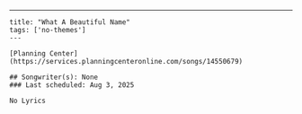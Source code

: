 ---
    title: "What A Beautiful Name"
    tags: ['no-themes']
    ---

    [Planning Center](https://services.planningcenteronline.com/songs/14550679)

    ## Songwriter(s): None
    ### Last scheduled: Aug 3, 2025          

    No Lyrics
    